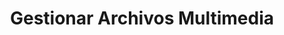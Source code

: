 ---
title: Gestionar Archivos Multimedia
type: docs
weight: 30
url: /es/php-java/manage-media-files
---